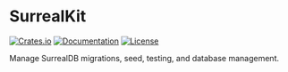 # SurrealKit

[![Crates.io](https://img.shields.io/crates/v/surrealkit.svg)](https://crates.io/crates/surrealkit) [![Documentation](https://docs.rs/surrealkit/badge.svg)](https://docs.rs/surrealkit)
[![License](https://img.shields.io/badge/license-Unlicense-blue.svg)](https://unlicense.org/)

Manage SurrealDB migrations, seed, testing, and database management.
